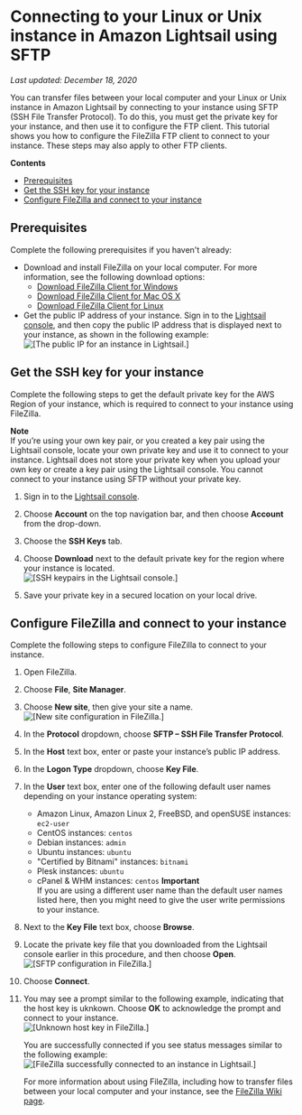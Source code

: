 # Connecting to your Linux or Unix instance in Amazon Lightsail using SFTP<a name="amazon-lightsail-connecting-to-linux-unix-instance-using-sftp"></a>

 *Last updated: December 18, 2020* 

You can transfer files between your local computer and your Linux or Unix instance in Amazon Lightsail by connecting to your instance using SFTP \(SSH File Transfer Protocol\)\. To do this, you must get the private key for your instance, and then use it to configure the FTP client\. This tutorial shows you how to configure the FileZilla FTP client to connect to your instance\. These steps may also apply to other FTP clients\.

**Contents**
+ [Prerequisites](#connecting-to-linux-unix-instance-using-sftp-prerequisites)
+ [Get the SSH key for your instance](#get-the-ssh-key-for-your-instance)
+ [Configure FileZilla and connect to your instance](#configure-filezilla-and-connect-to-your-instance)

## Prerequisites<a name="connecting-to-linux-unix-instance-using-sftp-prerequisites"></a>

Complete the following prerequisites if you haven't already:
+ Download and install FileZilla on your local computer\. For more information, see the following download options:
  + [Download FileZilla Client for Windows](https://filezilla-project.org/download.php?platform=win64)
  + [Download FileZilla Client for Mac OS X](https://filezilla-project.org/download.php?platform=osx)
  + [Download FileZilla Client for Linux](https://filezilla-project.org/download.php?platform=linux)
+ Get the public IP address of your instance\. Sign in to the [Lightsail console](https://lightsail.aws.amazon.com/), and then copy the public IP address that is displayed next to your instance, as shown in the following example:  
![\[The public IP for an instance in Lightsail.\]](https://d9yljz1nd5001.cloudfront.net/en_us/a7664053563006144d6133a21b463972/images/amazon-lightsail-instance-public-ip.png)

## Get the SSH key for your instance<a name="get-the-ssh-key-for-your-instance"></a>

Complete the following steps to get the default private key for the AWS Region of your instance, which is required to connect to your instance using FileZilla\.

**Note**  
If you’re using your own key pair, or you created a key pair using the Lightsail console, locate your own private key and use it to connect to your instance\. Lightsail does not store your private key when you upload your own key or create a key pair using the Lightsail console\. You cannot connect to your instance using SFTP without your private key\.

1. Sign in to the [Lightsail console](https://lightsail.aws.amazon.com/)\.

1. Choose **Account** on the top navigation bar, and then choose **Account** from the drop\-down\.

1. Choose the **SSH Keys** tab\.

1. Choose **Download** next to the default private key for the region where your instance is located\.  
![\[SSH keypairs in the Lightsail console.\]](https://d9yljz1nd5001.cloudfront.net/en_us/a7664053563006144d6133a21b463972/images/amazon-lightsail-ssh-key-pairs.png)

1. Save your private key in a secured location on your local drive\.

## Configure FileZilla and connect to your instance<a name="configure-filezilla-and-connect-to-your-instance"></a>

Complete the following steps to configure FileZilla to connect to your instance\.

1. Open FileZilla\.

1. Choose **File**, **Site Manager**\.

1. Choose **New site**, then give your site a name\.  
![\[New site configuration in FileZilla.\]](https://d9yljz1nd5001.cloudfront.net/en_us/a7664053563006144d6133a21b463972/images/amazon-lightsail-filezilla-sftp-new-site.png)

1. In the **Protocol** dropdown, choose **SFTP – SSH File Transfer Protocol**\.

1. In the **Host** text box, enter or paste your instance’s public IP address\.

1. In the **Logon Type** dropdown, choose **Key File**\.

1. In the **User** text box, enter one of the following default user names depending on your instance operating system:
   + Amazon Linux, Amazon Linux 2, FreeBSD, and openSUSE instances: `ec2-user`
   + CentOS instances: `centos`
   + Debian instances: `admin`
   + Ubuntu instances: `ubuntu`
   + "Certified by Bitnami" instances: `bitnami`
   + Plesk instances: `ubuntu`
   + cPanel & WHM instances: `centos`
**Important**  
If you are using a different user name than the default user names listed here, then you might need to give the user write permissions to your instance\.

1. Next to the **Key File** text box, choose **Browse**\.

1. Locate the private key file that you downloaded from the Lightsail console earlier in this procedure, and then choose **Open**\.  
![\[SFTP configuration in FileZilla.\]](https://d9yljz1nd5001.cloudfront.net/en_us/a7664053563006144d6133a21b463972/images/amazon-lightsail-filezilla-sftp-configuration.png)

1. Choose **Connect**\.

1. You may see a prompt similar to the following example, indicating that the host key is uknkown\. Choose **OK** to acknowledge the prompt and connect to your instance\.  
![\[Unknown host key in FileZilla.\]](https://d9yljz1nd5001.cloudfront.net/en_us/a7664053563006144d6133a21b463972/images/amazon-lightsail-filezilla-unknown-hostkeypng)

   You are successfully connected if you see status messages similar to the following example:  
![\[FileZilla successfully connected to an instance in Lightsail.\]](https://d9yljz1nd5001.cloudfront.net/en_us/a7664053563006144d6133a21b463972/images/amazon-lightsail-filezilla-sftp-successfully-connected.png)

   For more information about using FileZilla, including how to transfer files between your local computer and your instance, see the [FileZilla Wiki page](https://wiki.filezilla-project.org/Using)\.